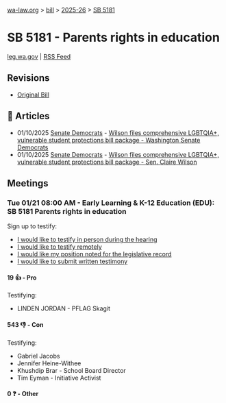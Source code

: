 [wa-law.org](/) > [bill](/bill/) > [2025-26](/bill/2025-26/) > [SB 5181](/bill/2025-26/sb/5181/)

# SB 5181 - Parents rights in education
[leg.wa.gov](https://app.leg.wa.gov/billsummary?BillNumber=5181&Year=2025&Initiative=false) | [RSS Feed](./rss.xml)

## Revisions
* [Original Bill](1/)

## 📰 Articles
* 01/10/2025 [Senate Democrats](/org/senate_democrats/) - [Wilson files comprehensive LGBTQIA+, vulnerable student protections bill package - Washington Senate Democrats](https://senatedemocrats.wa.gov/blog/2025/01/10/wilson-files-comprehensive-lgbtqia-vulnerable-student-protections-bill-package/#:~:text=SB%205181)
* 01/10/2025 [Senate Democrats](/org/senate_democrats/) - [Wilson files comprehensive LGBTQIA+, vulnerable student protections bill package - Sen. Claire Wilson](https://senatedemocrats.wa.gov/wilson/2025/01/10/wilson-files-comprehensive-lgbtqia-vulnerable-student-protections-bill-package/#:~:text=SB%205181)

## Meetings
### Tue 01/21 08:00 AM - Early Learning & K-12 Education (EDU): SB 5181 Parents rights in education
Sign up to testify:
* [I would like to testify in person during the hearing](https://app.leg.wa.gov/csi/Testifier/Add?chamber=House&mId=32476&aId=161535&caId=24730&tId=1)
* [I would like to testify remotely](https://app.leg.wa.gov/csi/Testifier/Add?chamber=House&mId=32476&aId=161535&caId=24730&tId=2)
* [I would like my position noted for the legislative record](https://app.leg.wa.gov/csi/Testifier/Add?chamber=House&mId=32476&aId=161535&caId=24730&tId=3)
* [I would like to submit written testimony](https://app.leg.wa.gov/csi/Testifier/Add?chamber=House&mId=32476&aId=161535&caId=24730&tId=4)

#### 19 👍 - Pro
Testifying:
* LINDEN JORDAN - PFLAG Skagit

#### 543 👎 - Con
Testifying:
* Gabriel Jacobs
* Jennifer Heine-Withee
* Khushdip Brar - School Board Director
* Tim Eyman - Initiative Activist

#### 0 ❓ - Other
